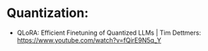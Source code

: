 
# Quantization:
  - QLoRA: Efficient Finetuning of Quantized LLMs | Tim Dettmers: https://www.youtube.com/watch?v=fQirE9N5q_Y

